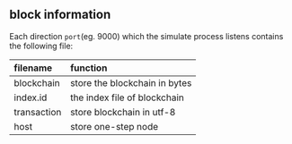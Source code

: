 ## block information
Each direction ``port``(eg. 9000) which the simulate process listens contains the following file:

| filename | function |
|:---|:---|
| blockchain | store the blockchain in bytes |
| index.id | the index file of blockchain |
| transaction |  store blockchain in utf-8 |
|  host | store one-step node |